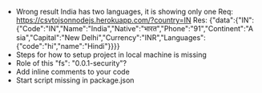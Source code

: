- Wrong result India has two languages, it is showing only one
     Req: https://csvtojsonnodejs.herokuapp.com/?country=IN 
     Res: {"data":{"IN":{"Code":"IN","Name":"India","Native":"भारत","Phone":"91","Continent":"Asia","Capital":"New Delhi","Currency":"INR","Languages":{"code":"hi","name":"Hindi"}}}}
- Steps for how to setup project in local machine is missing
- Role of this "fs": "0.0.1-security"?
- Add inline comments to your code
- Start script missing in package.json




     
